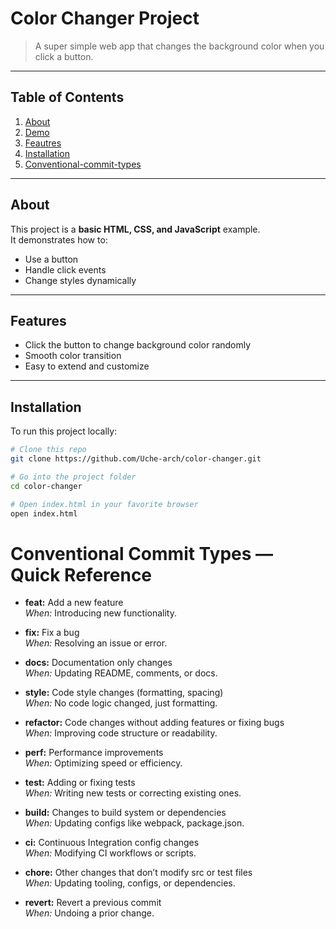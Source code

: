 # Color Changer Project

> A super simple web app that changes the background color when you click a button.

---

## Table of Contents
1. [About](#about)
2. [Demo](#demo)
3. [Feautres](#features)
4. [Installation](#installation)
5. [Conventional-commit-types](#conventional-commit-types--quick-reference)


---

## About

This project is a **basic HTML, CSS, and JavaScript** example.  
It demonstrates how to:

- Use a button
- Handle click events
- Change styles dynamically

---


## Features

-  Click the button to change background color randomly
-  Smooth color transition
-  Easy to extend and customize

---

## Installation

To run this project locally:

```bash
# Clone this repo
git clone https://github.com/Uche-arch/color-changer.git

# Go into the project folder
cd color-changer

# Open index.html in your favorite browser
open index.html

```



# Conventional Commit Types — Quick Reference

- **feat:** Add a new feature  
  *When:* Introducing new functionality.

- **fix:** Fix a bug  
  *When:* Resolving an issue or error.

- **docs:** Documentation only changes  
  *When:* Updating README, comments, or docs.

- **style:** Code style changes (formatting, spacing)  
  *When:* No code logic changed, just formatting.

- **refactor:** Code changes without adding features or fixing bugs  
  *When:* Improving code structure or readability.

- **perf:** Performance improvements  
  *When:* Optimizing speed or efficiency.

- **test:** Adding or fixing tests  
  *When:* Writing new tests or correcting existing ones.

- **build:** Changes to build system or dependencies  
  *When:* Updating configs like webpack, package.json.

- **ci:** Continuous Integration config changes  
  *When:* Modifying CI workflows or scripts.

- **chore:** Other changes that don’t modify src or test files  
  *When:* Updating tooling, configs, or dependencies.

- **revert:** Revert a previous commit  
  *When:* Undoing a prior change.

